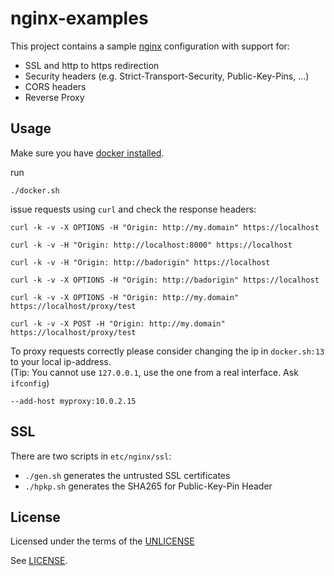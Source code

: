 # nginx-examples

This project contains a sample [nginx][] configuration with support for:
- SSL and http to https redirection
- Security headers (e.g. Strict-Transport-Security, Public-Key-Pins, ...)
- CORS headers
- Reverse Proxy

## Usage

Make sure you have [docker installed][docker-install].

run

    ./docker.sh

issue requests using `curl` and check the response headers:

    curl -k -v -X OPTIONS -H "Origin: http://my.domain" https://localhost

    curl -k -v -H "Origin: http://localhost:8000" https://localhost
    
    curl -k -v -H "Origin: http://badorigin" https://localhost

    curl -k -v -X OPTIONS -H "Origin: http://badorigin" https://localhost

    curl -k -v -X OPTIONS -H "Origin: http://my.domain" https://localhost/proxy/test

    curl -k -v -X POST -H "Origin: http://my.domain" https://localhost/proxy/test

To proxy requests correctly please consider changing the ip in `docker.sh:13` to your local ip-address.  
(Tip: You cannot use `127.0.0.1`, use the one from a real interface. Ask `ifconfig`)

    --add-host myproxy:10.0.2.15

## SSL

There are two scripts in `etc/nginx/ssl`:

- `./gen.sh` generates the untrusted SSL certificates
- `./hpkp.sh` generates the SHA265 for Public-Key-Pin Header

## License

Licensed under the terms of the [UNLICENSE](http://unlicense.org)

See [LICENSE][].


[LICENSE]: ./LICENSE
[nginx]: http://nginx.org/docs/en
[docker-install]: https://docs.docker.com/engine/installation/


